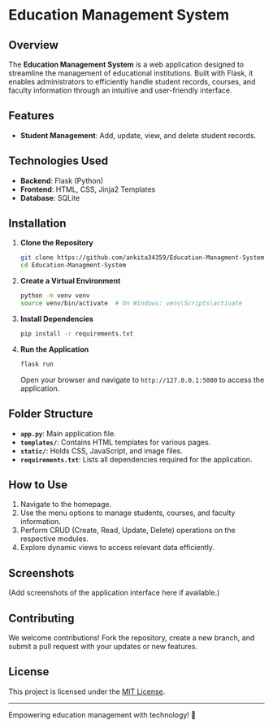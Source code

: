 # Education Management System

## Overview

The **Education Management System** is a web application designed to streamline the management of educational institutions. Built with Flask, it enables administrators to efficiently handle student records, courses, and faculty information through an intuitive and user-friendly interface.

## Features

- **Student Management**: Add, update, view, and delete student records.

## Technologies Used

- **Backend**: Flask (Python)
- **Frontend**: HTML, CSS, Jinja2 Templates
- **Database**: SQLite 

## Installation

1. **Clone the Repository**
   ```bash
   git clone https://github.com/ankita34359/Education-Managment-System.git
   cd Education-Managment-System
   ```

2. **Create a Virtual Environment**
   ```bash
   python -m venv venv
   source venv/bin/activate  # On Windows: venv\Scripts\activate
   ```

3. **Install Dependencies**
   ```bash
   pip install -r requirements.txt
   ```

4. **Run the Application**
   ```bash
   flask run
   ```
   Open your browser and navigate to `http://127.0.0.1:5000` to access the application.

## Folder Structure

- **`app.py`**: Main application file.
- **`templates/`**: Contains HTML templates for various pages.
- **`static/`**: Holds CSS, JavaScript, and image files.
- **`requirements.txt`**: Lists all dependencies required for the application.

## How to Use

1. Navigate to the homepage.
2. Use the menu options to manage students, courses, and faculty information.
3. Perform CRUD (Create, Read, Update, Delete) operations on the respective modules.
4. Explore dynamic views to access relevant data efficiently.

## Screenshots

(Add screenshots of the application interface here if available.)

## Contributing

We welcome contributions! Fork the repository, create a new branch, and submit a pull request with your updates or new features.

## License

This project is licensed under the [MIT License](LICENSE).

---

Empowering education management with technology! 🚀
